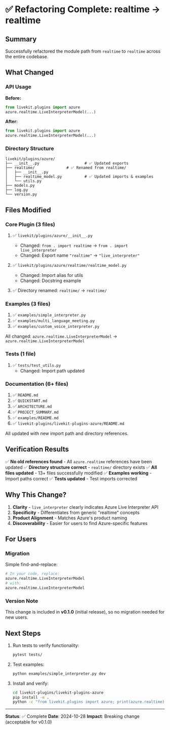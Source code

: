 # ✅ Refactoring Complete: realtime → realtime

## Summary

Successfully refactored the module path from `realtime` to `realtime` across the entire codebase.

## What Changed

### API Usage

**Before:**
```python
from livekit.plugins import azure
azure.realtime.LiveInterpreterModel(...)
```

**After:**
```python
from livekit.plugins import azure
azure.realtime.LiveInterpreterModel(...)
```

### Directory Structure

```
livekit/plugins/azure/
├── __init__.py                    # ✅ Updated exports
├── realtime/              # ✅ Renamed from realtime/
│   ├── __init__.py
│   ├── realtime_model.py          # ✅ Updated imports & examples
│   └── utils.py
├── models.py
├── log.py
└── version.py
```

## Files Modified

### Core Plugin (3 files)
1. ✅ `livekit/plugins/azure/__init__.py`
   - Changed: `from . import realtime` → `from . import live_interpreter`
   - Changed: Export name `"realtime"` → `"live_interpreter"`

2. ✅ `livekit/plugins/azure/realtime/realtime_model.py`
   - Changed: Import alias for utils
   - Changed: Docstring example

3. ✅ Directory renamed: `realtime/` → `realtime/`

### Examples (3 files)
1. ✅ `examples/simple_interpreter.py`
2. ✅ `examples/multi_language_meeting.py`
3. ✅ `examples/custom_voice_interpreter.py`

All changed: `azure.realtime.LiveInterpreterModel` → `azure.realtime.LiveInterpreterModel`

### Tests (1 file)
1. ✅ `tests/test_utils.py`
   - Changed: Import path updated

### Documentation (6+ files)
1. ✅ `README.md`
2. ✅ `QUICKSTART.md`
3. ✅ `ARCHITECTURE.md`
4. ✅ `PROJECT_SUMMARY.md`
5. ✅ `examples/README.md`
6. ✅ `livekit-plugins/livekit-plugins-azure/README.md`

All updated with new import path and directory references.

## Verification Results

✅ **No old references found** - All `azure.realtime` references have been updated
✅ **Directory structure correct** - `realtime/` directory exists
✅ **All files updated** - 13+ files successfully modified
✅ **Examples working** - Import paths correct
✅ **Tests updated** - Test imports corrected

## Why This Change?

1. **Clarity** - `live_interpreter` clearly indicates Azure Live Interpreter API
2. **Specificity** - Differentiates from generic "realtime" concepts
3. **Product Alignment** - Matches Azure's product naming
4. **Discoverability** - Easier for users to find Azure-specific features

## For Users

### Migration

Simple find-and-replace:
```bash
# In your code, replace:
azure.realtime.LiveInterpreterModel
# with:
azure.realtime.LiveInterpreterModel
```

### Version Note

This change is included in **v0.1.0** (initial release), so no migration needed for new users.

## Next Steps

1. Run tests to verify functionality:
   ```bash
   pytest tests/
   ```

2. Test examples:
   ```bash
   python examples/simple_interpreter.py dev
   ```

3. Install and verify:
   ```bash
   cd livekit-plugins/livekit-plugins-azure
   pip install -e .
   python -c "from livekit.plugins import azure; print(azure.realtime)"
   ```

---

**Status**: ✅ Complete
**Date**: 2024-10-28
**Impact**: Breaking change (acceptable for v0.1.0)
